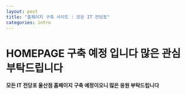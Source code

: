 ```yaml
---
layout: post
title: "홈페이지 구축 사이트 : 모든 IT 전당포"
categories: intro
---
```


# HOMEPAGE 구축 예정 입니다 많은 관심 부탁드립니다

<b>모든 IT 전당포 울산점 홈페이지 구축 예정이오니 많은 응원 부탁드립니다</b>
